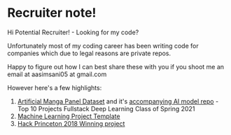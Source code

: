 # Recruiter note!
Hi Potential Recruiter! - Looking for my code?

Unfortunately most of my coding career has been writing code for companies which due to legal reasons are private repos. 

Happy to figure out how I can best share these with you if you shoot me an email at aasimsani05 at gmail.com

However here's a few highlights:
1. [Artificial Manga Panel Dataset](https://github.com/aasimsani/artificial_manga_panel_dataset) and it's [accompanying AI model repo](https://github.com/aasimsani/ampd-ml.git) - Top 10 Projects Fullstack Deep Learning Class of Spring 2021
2. [Machine Learning Project Template](https://github.com/aasimsani/ml_project_template.git)
3. [Hack Princeton 2018 Winning project](https://github.com/aasimsani/hackprinceton2018-fall.git)

